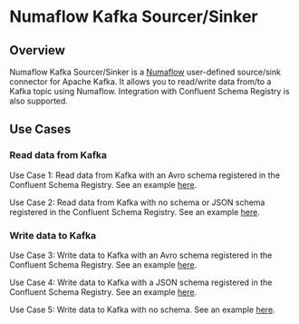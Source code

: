 # Numaflow Kafka Sourcer/Sinker

## Overview

Numaflow Kafka Sourcer/Sinker is a [Numaflow](https://numaflow.numaproj.io/) user-defined source/sink connector for
Apache Kafka. It allows you to read/write data from/to a Kafka topic using Numaflow. Integration with Confluent Schema
Registry is also supported.

## Use Cases

### Read data from Kafka

Use Case 1: Read data from Kafka with an Avro schema registered in the Confluent Schema Registry. See an
example [here](docs/source/avro/avro-source.md).

Use Case 2: Read data from Kafka with no schema or JSON schema registered in the Confluent Schema Registry. See an
example [here](docs/source/non-avro/non-avro-source.md).

### Write data to Kafka

Use Case 3: Write data to Kafka with an Avro schema registered in the Confluent Schema Registry. See an
example [here](docs/sink/avro/avro-sink.md).

Use Case 4: Write data to Kafka with a JSON schema registered in the Confluent Schema Registry. See an
example [here](docs/sink/json/json-sink.md).

Use Case 5: Write data to Kafka with no schema. See an example [here](docs/sink/no-schema/no-schema-sink.md).